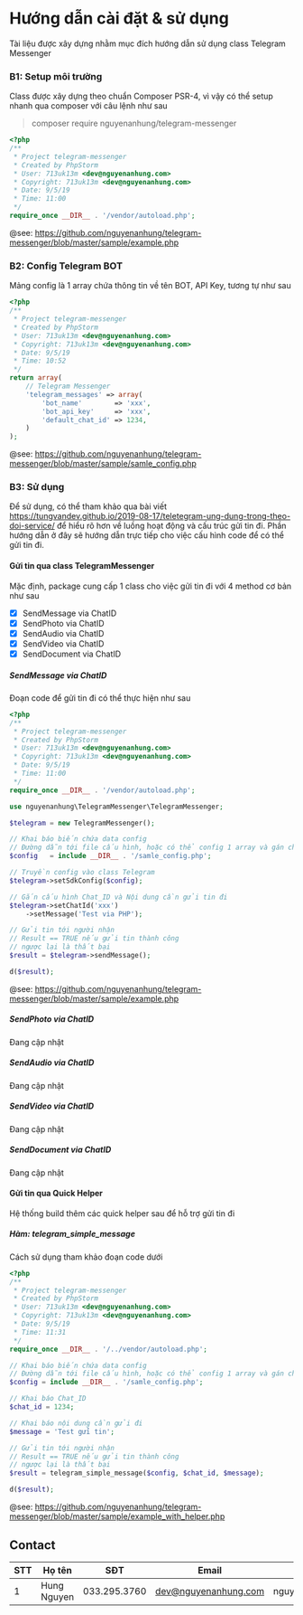 # Hướng dẫn cài đặt & sử dụng

Tài liệu được xây dựng nhằm mục đích hướng dẫn sử dụng class Telegram Messenger

### B1: Setup môi trường

Class được xây dựng theo chuẩn Composer PSR-4, vì vậy có thể setup nhanh qua composer với câu lệnh như sau

> composer require nguyenanhung/telegram-messenger

```php
<?php
/**
 * Project telegram-messenger
 * Created by PhpStorm
 * User: 713uk13m <dev@nguyenanhung.com>
 * Copyright: 713uk13m <dev@nguyenanhung.com>
 * Date: 9/5/19
 * Time: 11:00
 */
require_once __DIR__ . '/vendor/autoload.php';
```

@see: https://github.com/nguyenanhung/telegram-messenger/blob/master/sample/example.php

### B2: Config Telegram BOT

Mảng config là 1 array chứa thông tin về tên BOT, API Key, tương tự như sau

```php
<?php
/**
 * Project telegram-messenger
 * Created by PhpStorm
 * User: 713uk13m <dev@nguyenanhung.com>
 * Copyright: 713uk13m <dev@nguyenanhung.com>
 * Date: 9/5/19
 * Time: 10:52
 */
return array(
    // Telegram Messenger
    'telegram_messages' => array(
        'bot_name'        => 'xxx',
        'bot_api_key'     => 'xxx',
        'default_chat_id' => 1234,
    )
);
```

@see: https://github.com/nguyenanhung/telegram-messenger/blob/master/sample/samle_config.php

### B3: Sử dụng

Để sử dụng, có thể tham khảo qua bài viết https://tungvandev.github.io/2019-08-17/teletegram-ung-dung-trong-theo-doi-service/ để hiểu rõ hơn về luồng hoạt động và cấu trúc gửi tin đi. Phần hướng dẫn ở đây sẽ hướng dẫn trực tiếp cho việc cấu hình code để có thể gửi tin đi.

#### Gửi tin qua class TelegramMessenger

Mặc định, package cung cấp 1 class cho việc gửi tin đi với 4 method cơ bản như sau

- [x] SendMessage via ChatID
- [x] SendPhoto via ChatID
- [x] SendAudio via ChatID
- [x] SendVideo via ChatID
- [x] SendDocument via ChatID

##### SendMessage via ChatID

Đoạn code để gửi tin đi có thể thực hiện như sau

```php
<?php
/**
 * Project telegram-messenger
 * Created by PhpStorm
 * User: 713uk13m <dev@nguyenanhung.com>
 * Copyright: 713uk13m <dev@nguyenanhung.com>
 * Date: 9/5/19
 * Time: 11:00
 */
require_once __DIR__ . '/vendor/autoload.php';

use nguyenanhung\TelegramMessenger\TelegramMessenger;

$telegram = new TelegramMessenger();

// Khai báo biến chứa data config
// Đường dẫn tới file cấu hình, hoặc có thể config 1 array và gán cho biến config
$config   = include __DIR__ . '/samle_config.php'; 

// Truyền config vào class Telegram
$telegram->setSdkConfig($config);

// Gắn cấu hình Chat_ID và Nội dung cần gửi tin đi
$telegram->setChatId('xxx')
    ->setMessage('Test via PHP');

// Gửi tin tới người nhận
// Result == TRUE nếu gửi tin thành công
// ngược lại là thất bại
$result = $telegram->sendMessage();

d($result);
```

@see: https://github.com/nguyenanhung/telegram-messenger/blob/master/sample/example.php

##### SendPhoto via ChatID

Đang cập nhật

##### SendAudio via ChatID

Đang cập nhật

##### SendVideo via ChatID

Đang cập nhật

##### SendDocument via ChatID

Đang cập nhật

#### Gửi tin qua Quick Helper

Hệ thống build thêm các quick helper sau để hỗ trợ gửi tin đi

##### Hàm: telegram_simple_message

Cách sử dụng tham khảo đoạn code dưới

```php
<?php
/**
 * Project telegram-messenger
 * Created by PhpStorm
 * User: 713uk13m <dev@nguyenanhung.com>
 * Copyright: 713uk13m <dev@nguyenanhung.com>
 * Date: 9/5/19
 * Time: 11:31
 */
require_once __DIR__ . '/../vendor/autoload.php';

// Khai báo biến chứa data config
// Đường dẫn tới file cấu hình, hoặc có thể config 1 array và gán cho biến config
$config = include __DIR__ . '/samle_config.php';

// Khai báo Chat_ID
$chat_id = 1234;

// Khai báo nội dung cần gửi đi
$message = 'Test gửi tin';

// Gửi tin tới người nhận
// Result == TRUE nếu gửi tin thành công
// ngược lại là thất bại
$result = telegram_simple_message($config, $chat_id, $message);

d($result);
```

@see: https://github.com/nguyenanhung/telegram-messenger/blob/master/sample/example_with_helper.php


## Contact

| STT  | Họ tên         | SĐT           | Email           | Skype            |
| ---- | -------------- | ------------- | --------------- | ---------------- |
| 1    | Hung Nguyen | 033.295.3760 | dev@nguyenanhung.com | nguyenanhung5891 |
